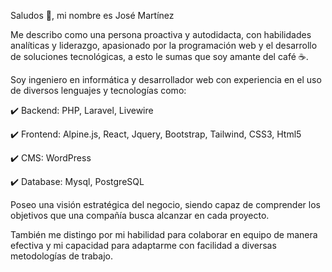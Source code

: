 Saludos 👋, mi nombre es José Martínez

Me describo como una persona proactiva y autodidacta, con habilidades analíticas y liderazgo, apasionado por la programación web y el desarrollo de soluciones tecnológicas, a esto le sumas que soy amante del café ☕️.

Soy ingeniero en informática y desarrollador web con experiencia en el uso de diversos lenguajes y tecnologías como: 

✔️ Backend: PHP, Laravel, Livewire

✔️ Frontend: Alpine.js, React, Jquery, Bootstrap, Tailwind, CSS3, Html5

✔️ CMS: WordPress

✔️ Database: Mysql, PostgreSQL

Poseo una visión estratégica del negocio, siendo capaz de comprender los objetivos que una compañía busca alcanzar en cada proyecto.

También me distingo por mi habilidad para colaborar en equipo de manera efectiva y mi capacidad para adaptarme con facilidad a diversas metodologías de trabajo.
